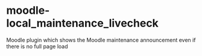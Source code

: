 # moodle-local_maintenance_livecheck
Moodle plugin which shows the Moodle maintenance announcement even if there is no full page load
